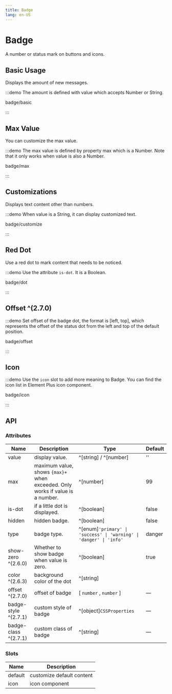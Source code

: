 ```yaml
---
title: Badge
lang: en-US
---
```


# Badge

A number or status mark on buttons and icons.

## Basic Usage

Displays the amount of new messages.

:::demo The amount is defined with value which accepts Number or String.

badge/basic

:::

## Max Value

You can customize the max value.

:::demo The max value is defined by property max which is a Number. Note that it only works when value is also a Number.

badge/max

:::

## Customizations

Displays text content other than numbers.

:::demo When value is a String, it can display customized text.

badge/customize

:::

## Red Dot

Use a red dot to mark content that needs to be noticed.

:::demo Use the attribute `is-dot`. It is a Boolean.

badge/dot

:::

## Offset ^(2.7.0)

:::demo Set offset of the badge dot, the format is [left, top], which represents the offset of the status dot from the left and top of the default position.

badge/offset

:::

## Icon

:::demo Use the `icon` slot to add more meaning to Badge.  You can find the icon list in Element Plus icon component.

badge/icon

:::

## API

### Attributes

| Name                 | Description                                                                   | Type                                                               | Default |
| -------------------- | ----------------------------------------------------------------------------- | ------------------------------------------------------------------ | ------- |
| value                | display value.                                                                | ^[string] / ^[number]                                              | ''      |
| max                  | maximum value, shows `{max}+` when exceeded. Only works if value is a number. | ^[number]                                                          | 99      |
| is-dot               | if a little dot is displayed.                                                 | ^[boolean]                                                         | false   |
| hidden               | hidden badge.                                                                 | ^[boolean]                                                         | false   |
| type                 | badge type.                                                                   | ^[enum]`'primary' \| 'success' \| 'warning' \| 'danger' \| 'info'` | danger  |
| show-zero ^(2.6.0)   | Whether to show badge when value is zero.                                     | ^[boolean]                                                         | true    |
| color ^(2.6.3)       | background color of the dot                                                   | ^[string]                                                          |         |
| offset ^(2.7.0)      | offset of badge                                                               | [ `number` , `number` ]                                            | —       |
| badge-style ^(2.7.1) | custom style of badge                                                         | ^[object]`CSSProperties`                                           | —       |
| badge-class ^(2.7.1) | custom class of badge                                                         | ^[string]                                                          | —       |

### Slots

| Name    | Description               |
| ------- | ------------------------- |
| default | customize default content |
| icon    | icon component            |
